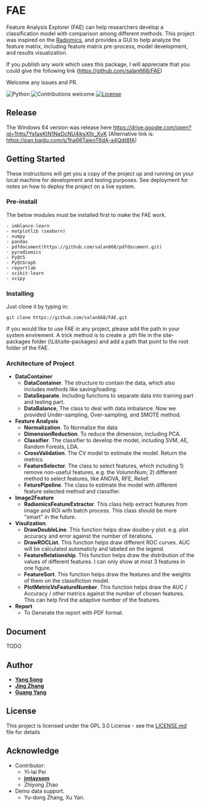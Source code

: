 # FAE

Feature Analysis Explorer (FAE) can help researchers develop a classification model with comparison among different methods. This project was inspired on the [Radiomics](http://www.radiomics.io/), and provides a GUI to help analyze the feature matrix, including feature matrix pre-process, model development, and results visualization.

If you publish any work which uses this package, I will appreciate that you could give the following link (https://github.com/salan668/FAE)

Welcome any issues and PR. 

![Python](https://img.shields.io/badge/python-v3.6-blue.svg)
![Contributions welcome](https://img.shields.io/badge/contributions-welcome-orange.svg)
[![License](https://img.shields.io/badge/license-GPL3.0-blue.svg)](https://www.gnu.org/licenses/gpl-3.0.en.html)

## Release

The Windows 64 version was release here https://drive.google.com/open?id=1htts7YsfaxKtN1NeDcNU4iksXfjr_XyK
(Alternative link is: https://pan.baidu.com/s/1ha66TajeoT6dA-a4Qdt8fA)

## Getting Started

These instructions will get you a copy of the project up and running on your local machine for development and testing purposes. See deployment for notes on how to deploy the project on a live system.

### Pre-install
The below modules must be installed first to make the FAE work. 

```
- imblance-learn
- matplotlib (seaborn)
- numpy
- pandas
- pdfdocument(https://github.com/salan668/pdfdocument.git)
- pyradiomics
- PyQt5
- PyQtGraph
- reportlab
- scikit-learn
- scipy
```

### Installing
Just clone it by typing in:

```
git clone https://github.com/salan668/FAE.git
```
If you would like to use FAE in any project, please add the path in your system envirement. A trick method is to create a .pth file in the site-packages folder (<Your own python folder>\Lib\site-packages) and add a path that point to the root folder of the FAE.

### Architecture of Project 
- **DataContainer**
    - **DataContainer**. The structure to contain the data, which also includes methods like saving/loading.
    - **DataSeparate**. Including functions to separate data into training part and testing part.
    - **DataBalance**, The class to deal with data imbalance. Now we provided Under-sampling, Over-sampling, and SMOTE method.
- **Feature Analysis**
    - **Normalization**. To Normalize the data
    - **DimensionReduction**. To reduce the dimension, including PCA. 
    - **Classifier**. The classifier to develop the model, including SVM, AE, Random Forests, LDA. 
    - **CrossValidation**. The CV model to estimate the model. Return the metrics
    - **FeatureSelector**. The class to select features, which including 1) remove non-useful features, e.g. the VolumnNum; 2) different method to select features, like ANOVA, RFE, Relief.
    - **FeturePipeline**. The class to estimate the model with different feature selected method and classifier. 
- **Image2Feature**
    - **RadiomicsFeatureExtractor**. This class help extract features from image and ROI with batch process. This class should be more "smart" in the future. 
- **Visulization**. 
    - **DrawDoubleLine**. This function helps draw doulbe-y plot. e.g. plot accuracy and error against the number of iterations.
    - **DrawROCList**. This function helps draw different ROC curves. AUC will be calculated automaticly and labeled on the legend. 
    - **FeatureRelationship**. This function helps draw the distribution of the values of different features. I can only show at most 3 features in one figure. 
    - **FeatureSort**. This function helps draw the features and the weights of them on the classifiction model. 
    - **PlotMetricVsFeatureNumber**. This function helps draw the AUC / Accuracy / other metrics against the number of chosen features. This can help find the adaptive number of the features. 
- **Report**
    - To Generate the report with PDF format. 

## Document
TODO

## Author
- [**Yang Song**](https://github.com/salan668)
- [**Jing Zhang**](https://github.com/zhangjingcode)
- [**Guang Yang**](https://github.com/yg88)

## License 
This project is licensed under the GPL 3.0 License - see the [LICENSE.md](https://github.com/salan668/FAE/blob/master/LICENSE) file for details

## Acknowledge
- Contributor:
    - Yi-lai Pei
    - [**jmtaysom**](https://github.com/jmtaysom)
    - Zhiyong Zhao
- Demo data support. 
    - Yu-dong Zhang, Xu Yan. 
